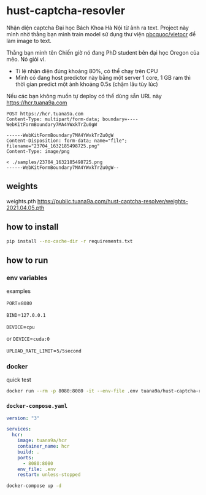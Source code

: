# hust-captcha-resovler

Nhận diện captcha Đại học Bách Khoa Hà Nội từ ảnh ra text. Project này mình nhờ thằng bạn mình train model sử dụng thư viện [pbcquoc/vietocr](https://github.com/pbcquoc/vietocr) để làm image to text.

Thằng bạn mình tên Chiến giờ nó đang PhD student bên đại học Oregon của mẽo. Nó giỏi vl.

- Tỉ lệ nhận diện đúng khoảng 80%, có thể chạy trên CPU
- Mình có đang host predictor này bằng một server 1 core, 1 GB ram thì thời gian predict một ảnh khoảng 0.5s (chậm lâu tùy lúc)

Nếu các bạn không muốn tự deploy có thể dùng sẵn URL này https://hcr.tuana9a.com

```http
POST https://hcr.tuana9a.com
Content-Type: multipart/form-data; boundary=----WebKitFormBoundary7MA4YWxkTrZu0gW

------WebKitFormBoundary7MA4YWxkTrZu0gW
Content-Disposition: form-data; name="file"; filename="23704_1632185498725.png"
Content-Type: image/png

< ./samples/23704_1632185498725.png
------WebKitFormBoundary7MA4YWxkTrZu0gW--
```

## weights

weights.pth https://public.tuana9a.com/hust-captcha-resolver/weights-2021.04.05.pth

## how to install

```bash
pip install --no-cache-dir -r requirements.txt
```

## how to run

### env variables

examples

`PORT`=`8080`

`BIND`=`127.0.0.1`

`DEVICE`=`cpu`

or `DEVICE`=`cuda:0`

`UPLOAD_RATE_LIMIT`=`5/5second`

### docker

quick test

```bash
docker run --rm -p 8080:8080 -it --env-file .env tuana9a/hust-captcha-resolver
```

### `docker-compose.yaml`

```yaml
version: "3"

services:
  hcr:
    image: tuana9a/hcr
    container_name: hcr
    build: .
    ports:
      - 8080:8080
    env_file: .env
    restart: unless-stopped
```

```bash
docker-compose up -d
```
